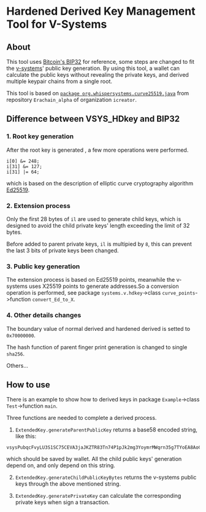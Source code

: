 # Hardened Derived Key Management Tool for V-Systems

## About
This tool uses [Bitcoin's BIP32](https://github.com/bitcoin/bips/blob/master/bip-0032.mediawiki) for reference, some steps are 
changed to fit the [v-systems](https://github.com/virtualeconomy)' public key generation.
By using this tool, a wallet can calculate the public keys without revealing the private keys, and derived multiple keypair 
chains from a single root.

This tool is based on [`package org.whispersystems.curve25519.java`](https://github.com/icreator/Erachain_public/tree/master/org/whispersystems/curve25519/java) from repository `Erachain_alpha` of organization
`icreator`.

## Difference between VSYS_HDkey and BIP32

### 1. Root key generation

After the root key is generated , a few more operations were performed.
```
i[0] &= 248;
i[31] &= 127;
i[31] |= 64;
```
which is based on the description of elliptic curve cryptography algorithm [Ed25519](http://ed25519.cr.yp.to).

### 2. Extension process


Only the first 28 bytes of `il` are used to generate child keys, which is designed to avoid the child private keys' length 
exceeding the limit of 32 bytes. 

Before added to parent private keys, `il` is multipied by `8`, this can prevent the last 3 bits of private keys been changed.

### 3. Public key generation

The extension process is based on Ed25519 points, meanwhile the v-systems uses X25519 points to generate addresses.So a conversion 
operation is performed, see package `systems.v.hdkey`->class `curve_points`->function `convert_Ed_to_X`.

### 4. Other details changes

The boundary value of normal derived and hardened derived is setted to `0x70000000`.

The hash function of parent finger print generation is changed to single `sha256`.

Others...
## How to use

There is an example to show how to derived keys in package `Example`->class `Test`->function `main`.

Three functions are needed to complete a derived process.

1. `ExtendedKey.generateParentPublicKey` returns a base58 encoded string, like this:
```
vsysPubqcFvyLU3S1SC75CEVA3jaJKZTR83Tn74P1pJk2mg3YoymrMWqrn35g7TYoEA8AoCdyohQt8Lj3MhqBZJUKQDmxEE3AVR94L6tUXHx4
```
which should be saved by wallet.
All the child public keys' generation depend on, and only depend on this string.

2. `ExtendedKey.generateChildPublicKeyBytes` returns the v-systems public keys through the above mentioned string.

3. `ExtendedKey.generatePrivateKey` can calculate the corresponding private keys when sign a transaction. 




